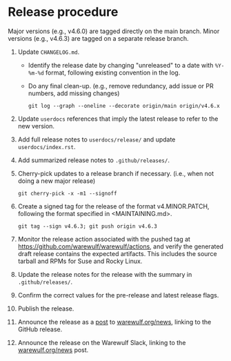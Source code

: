 # Release procedure

Major versions (e.g., v4.6.0) are tagged directly on the main branch. Minor
versions (e.g., v4.6.3) are tagged on a separate release branch.

1. Update `CHANGELOG.md`.

   - Identify the release date by changing "unreleased" to a date with
     `%Y-%m-%d` format, following existing convention in the log.

   - Do any final clean-up. (e.g., remove redundancy, add issue or PR numbers,
     add missing changes)
     
         git log --graph --oneline --decorate origin/main origin/v4.6.x

2. Update `userdocs` references that imply the latest release to refer to the
   new version.

3. Add full release notes to `userdocs/release/` and update
   `userdocs/index.rst`.

4. Add summarized release notes to `.github/releases/`.

5. Cherry-pick updates to a release branch if necessary. (i.e., when not doing a
   new major release)
   
       git cherry-pick -x -m1 --signoff
   
6. Create a signed tag for the release of the format v4.MINOR.PATCH, following
   the format specified in <MAINTAINING.md>.
   
       git tag --sign v4.6.3; git push origin v4.6.3

7. Monitor the release action associated with the pushed tag at
   https://github.com/warewulf/warewulf/actions, and verify the generated draft
   release contains the expected artifacts. This includes the source tarball and
   RPMs for Suse and Rocky Linux.

8. Update the release notes for the release with the summary in
   `.github/releases/`.

9. Confirm the correct values for the pre-release and latest release flags.

10. Publish the release.

11. Announce the release as a [post][1] to [warewulf.org/news][2], linking to
   the GitHub release.

12. Announce the release on the Warewulf Slack, linking to the
    [warewulf.org/news][2] post.

[1]: https://github.com/warewulf/warewulf.org/tree/main/src/posts

[2]: https://warewulf.org/news
